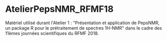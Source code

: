 # AtelierPepsNMR_RFMF18
Matériel utilisé durant l'Atelier 1 : "Présentation et application de PepsNMR, un package R pour le prétraitement de spectres 1H-NMR" dans le cadre des 11èmes journées scientifiques du RFMF 2018.
